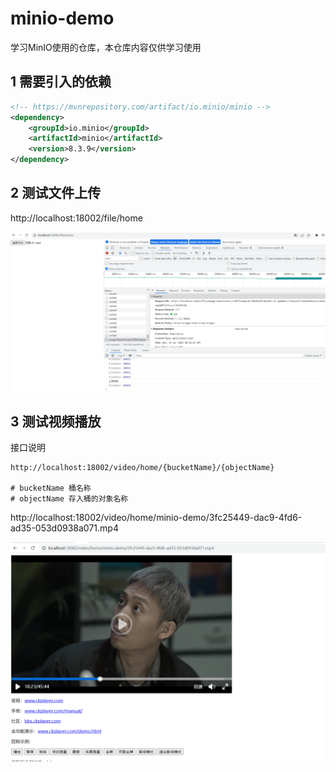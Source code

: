 # minio-demo

学习MinIO使用的仓库，本仓库内容仅供学习使用

## 1 需要引入的依赖
```xml
<!-- https://mvnrepository.com/artifact/io.minio/minio -->
<dependency>
    <groupId>io.minio</groupId>
    <artifactId>minio</artifactId>
    <version>8.3.9</version>
</dependency>

```

## 2 测试文件上传

http://localhost:18002/file/home

![image-20230412174116173](./assets/image-20230412174116173.png)



## 3 测试视频播放

接口说明

```http
http://localhost:18002/video/home/{bucketName}/{objectName}

# bucketName 桶名称
# objectName 存入桶的对象名称
```



http://localhost:18002/video/home/minio-demo/3fc25449-dac9-4fd6-ad35-053d0938a071.mp4

![image-20230412174159387](./assets/image-20230412174159387.png)